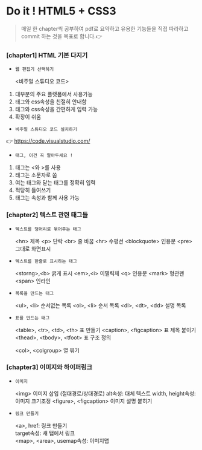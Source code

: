 # Do it ! HTML5 + CSS3 
> 매일 한 chapter씩 공부하여 pdf로 요약하고 유용한 기능들을 직접 따라하고 commit 하는 것을 목표로 합니다.👉

###  **[chapter1] HTML 기본 다지기**

- `웹 편집기 선택하기`

  <비주얼 스튜디오 코드>
1. 대부분의 주요 플랫폼에서 사용가능  
2. 태그와 css속성을 친절히 안내함  
3. 태그와 css속성을 간편하게 입력 가능  
4. 확장이 쉬움  
- `비주얼 스튜디오 코드 설치하기`

👉 https://code.visualstudio.com/

- `태그, 이건 꼭 알아두세요 !`  
1. 태그는 <와 >를 사용
2. 태그는 소문자로 씀
3. 여는 태그와 닫는 태그를 정확히 입력
4. 적당히 들여쓰기
5. 태그는 속성과 함께 사용 가능

### **[chapter2] 텍스트 관련 태그들**

- `텍스트를 덩어리로 묶어주는 태그`

    \<h*n*> 제목 \<p> 단락 \<br> 줄 바꿈 \<hr> 수평선 \<blockquote> 인용문 \<pre> 그대로 화면표시  
- `텍스트를 한줄로 표시하는 태그`

   \<storng>,\<b> 굵게 표시 \<em>,\<i> 이탤릭체 \<q> 인용문 \<mark> 형관펜 \<span> 인라인

- `목록을 만드는 태그`

   \<ul>, \<li> 순서없는 목록 \<ol>, \<li> 순서 목록 \<dl>, \<dt>, \<dd> 설명 목록
   
- `표를 만드는 태그`

    \<table>, \<tr>, \<td>, \<th> 표 만들기 \<caption>, \<figcaption> 표 제목 붙이기 \<thead>, \<tbody>, \<tfoot> 표 구조 정의
    
    
    \<col>, \<colgroup> 열 묶기

### **[chapter3] 이미지와 하이퍼링크**

- `이미지`

   \<img> 이미지 삽입 (절대경로/상대경로) alt속성: 대체 텍스트 width, height속성: 이미지 크기조정 \<figure>, \<figcaption> 이미지 설명 붙히기

- `링크 만들기`
   
   \<a>, href: 링크 만들기  
   target속성: 새 탭에서 링크  
   \<map>, \<area>, usemap속성: 이미지맵 












